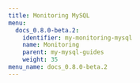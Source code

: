 ```yaml
---
title: Monitoring MySQL
menu:
  docs_0.8.0-beta.2:
    identifier: my-monitoring-mysql
    name: Monitoring
    parent: my-mysql-guides
    weight: 35
menu_name: docs_0.8.0-beta.2
---
```

